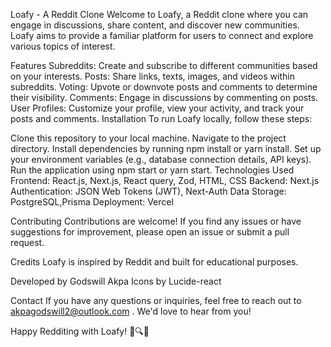 <!-- @format -->

Loafy - A Reddit Clone
Welcome to Loafy, a Reddit clone where you can engage in discussions, share content, and discover new communities. Loafy aims to provide a familiar platform for users to connect and explore various topics of interest.

Features
Subreddits: Create and subscribe to different communities based on your interests.
Posts: Share links, texts, images, and videos within subreddits.
Voting: Upvote or downvote posts and comments to determine their visibility.
Comments: Engage in discussions by commenting on posts.
User Profiles: Customize your profile, view your activity, and track your posts and comments.
Installation
To run Loafy locally, follow these steps:

Clone this repository to your local machine.
Navigate to the project directory.
Install dependencies by running npm install or yarn install.
Set up your environment variables (e.g., database connection details, API keys).
Run the application using npm start or yarn start.
Technologies Used
Frontend: React.js, Next.js, React query, Zod, HTML, CSS
Backend: Next.js
Authentication: JSON Web Tokens (JWT), Next-Auth
Data Storage: PostgreSQL,Prisma
Deployment: Vercel

Contributing
Contributions are welcome! If you find any issues or have suggestions for improvement, please open an issue or submit a pull request.

Credits
Loafy is inspired by Reddit and built for educational purposes.

Developed by Godswill Akpa
Icons by Lucide-react

Contact
If you have any questions or inquiries, feel free to reach out to akpagodswill2@outlook.com . We'd love to hear from you!

Happy Redditing with Loafy! 🍞🔍📰
